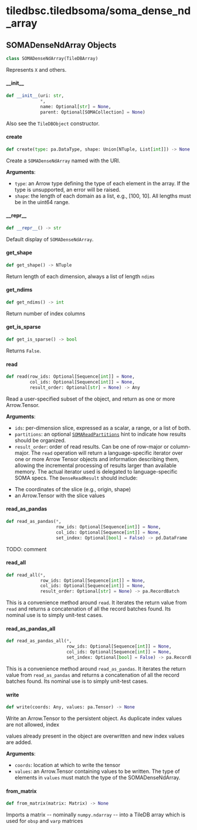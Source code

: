 <a id="tiledbsc.tiledbsoma/soma_dense_nd_array"></a>

# tiledbsc.tiledbsoma/soma\_dense\_nd\_array

<a id="tiledbsc.tiledbsoma/soma_dense_nd_array.SOMADenseNdArray"></a>

## SOMADenseNdArray Objects

```python
class SOMADenseNdArray(TileDBArray)
```

Represents ``X`` and others.

<a id="tiledbsc.tiledbsoma/soma_dense_nd_array.SOMADenseNdArray.__init__"></a>

#### \_\_init\_\_

```python
def __init__(uri: str,
             *,
             name: Optional[str] = None,
             parent: Optional[SOMACollection] = None)
```

Also see the `TileDBObject` constructor.

<a id="tiledbsc.tiledbsoma/soma_dense_nd_array.SOMADenseNdArray.create"></a>

#### create

```python
def create(type: pa.DataType, shape: Union[NTuple, List[int]]) -> None
```

Create a `SOMADenseNdArray` named with the URI.

**Arguments**:

- `type`: an Arrow type defining the type of each element in the array. If the type is
unsupported, an error will be raised.
- `shape`: the length of each domain as a list, e.g., [100, 10]. All lengths must be in
the uint64 range.

<a id="tiledbsc.tiledbsoma/soma_dense_nd_array.SOMADenseNdArray.__repr__"></a>

#### \_\_repr\_\_

```python
def __repr__() -> str
```

Default display of `SOMADenseNdArray`.

<a id="tiledbsc.tiledbsoma/soma_dense_nd_array.SOMADenseNdArray.get_shape"></a>

#### get\_shape

```python
def get_shape() -> NTuple
```

Return length of each dimension, always a list of length ``ndims``

<a id="tiledbsc.tiledbsoma/soma_dense_nd_array.SOMADenseNdArray.get_ndims"></a>

#### get\_ndims

```python
def get_ndims() -> int
```

Return number of index columns

<a id="tiledbsc.tiledbsoma/soma_dense_nd_array.SOMADenseNdArray.get_is_sparse"></a>

#### get\_is\_sparse

```python
def get_is_sparse() -> bool
```

Returns ``False``.

<a id="tiledbsc.tiledbsoma/soma_dense_nd_array.SOMADenseNdArray.read"></a>

#### read

```python
def read(row_ids: Optional[Sequence[int]] = None,
         col_ids: Optional[Sequence[int]] = None,
         result_order: Optional[str] = None) -> Any
```

Read a user-specified subset of the object, and return as one or more Arrow.Tensor.

**Arguments**:

- `ids`: per-dimension slice, expressed as a scalar, a range, or a list of both.
- `partitions`: an optional [`SOMAReadPartitions`](`SOMAReadPartitions`) hint to indicate
how results should be organized.
- `result_order`: order of read results. Can be one of row-major or column-major.
The `read` operation will return a language-specific iterator over one or more Arrow Tensor
objects and information describing them, allowing the incremental processing of results larger
than available memory. The actual iterator used is delegated to language-specific SOMA specs. The
`DenseReadResult` should include:

* The coordinates of the slice (e.g., origin, shape)
* an Arrow.Tensor with the slice values

<a id="tiledbsc.tiledbsoma/soma_dense_nd_array.SOMADenseNdArray.read_as_pandas"></a>

#### read\_as\_pandas

```python
def read_as_pandas(*,
                   row_ids: Optional[Sequence[int]] = None,
                   col_ids: Optional[Sequence[int]] = None,
                   set_index: Optional[bool] = False) -> pd.DataFrame
```

TODO: comment

<a id="tiledbsc.tiledbsoma/soma_dense_nd_array.SOMADenseNdArray.read_all"></a>

#### read\_all

```python
def read_all(*,
             row_ids: Optional[Sequence[int]] = None,
             col_ids: Optional[Sequence[int]] = None,
             result_order: Optional[str] = None) -> pa.RecordBatch
```

This is a convenience method around `read`. It iterates the return value from `read`
and returns a concatenation of all the record batches found. Its nominal use is to
simply unit-test cases.

<a id="tiledbsc.tiledbsoma/soma_dense_nd_array.SOMADenseNdArray.read_as_pandas_all"></a>

#### read\_as\_pandas\_all

```python
def read_as_pandas_all(*,
                       row_ids: Optional[Sequence[int]] = None,
                       col_ids: Optional[Sequence[int]] = None,
                       set_index: Optional[bool] = False) -> pa.RecordBatch
```

This is a convenience method around `read_as_pandas`. It iterates the return value from
`read_as_pandas` and returns a concatenation of all the record batches found. Its nominal
use is to simply unit-test cases.

<a id="tiledbsc.tiledbsoma/soma_dense_nd_array.SOMADenseNdArray.write"></a>

#### write

```python
def write(coords: Any, values: pa.Tensor) -> None
```

Write an Arrow.Tensor to the persistent object. As duplicate index values are not allowed, index

values already present in the object are overwritten and new index values are added.

**Arguments**:

- `coords`: location at which to write the tensor
- `values`: an Arrow.Tensor containing values to be written. The type of elements in `values` must
match the type of the SOMADenseNdArray.

<a id="tiledbsc.tiledbsoma/soma_dense_nd_array.SOMADenseNdArray.from_matrix"></a>

#### from\_matrix

```python
def from_matrix(matrix: Matrix) -> None
```

Imports a matrix -- nominally `numpy.ndarray` -- into a TileDB
array which is used for `obsp` and `varp` matrices

